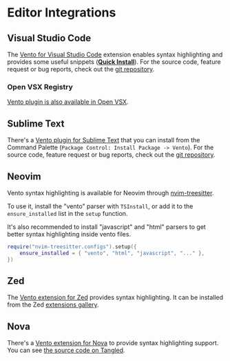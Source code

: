# Editor Integrations

## Visual Studio Code

The
[Vento for Visual Studio Code](https://marketplace.visualstudio.com/items?itemName=oscarotero.vento-syntax)
extension enables syntax highlighting and provides some useful snippets ([**Quick Install**](vscode:extension/oscarotero.vento-syntax)). For the
source code, feature request or bug reports, check out the
[git repository](https://github.com/ventojs/vscode-vento).

### Open VSX Registry

[Vento plugin is also available in Open VSX](https://open-vsx.org/extension/oscarotero/vento-syntax).

## Sublime Text

There's a
[Vento plugin for Sublime Text](https://packagecontrol.io/packages/Vento) that
you can install from the Command Palette
(`Package Control: Install Package -> Vento`). For the source code, feature
request or bug reports, check out the
[git repository](https://github.com/ventojs/sublime-vento).

## Neovim

Vento syntax highlighting is available for Neovim through
[nvim-treesitter](https://github.com/nvim-treesitter/nvim-treesitter).

To use it, install the "vento" parser with `TSInstall`, or add it to the
`ensure_installed` list in the `setup` function.

It's also recommended to install "javascript" and "html" parsers to get better
syntax highlighting inside vento files.

```lua
require("nvim-treesitter.configs").setup({
    ensure_installed = { "vento", "html", "javascript", "..." },
})
```

## Zed

The [Vento extension for Zed](https://github.com/dz4k/zed-vento) provides syntax
highlighting. It can be installed from the Zed
[extensions gallery](https://zed.dev/docs/extensions/installing-extensions).

## Nova

There's a
[Vento extension for Nova](https://extensions.panic.com/extensions/ca.adrianlorenzana/ca.adrianlorenzana.Vento/)
to provide syntax highlighting support. You can see
[the source code on Tangled](https://tangled.org/@adrianlorenzana.ca/Nova-Vento/).
